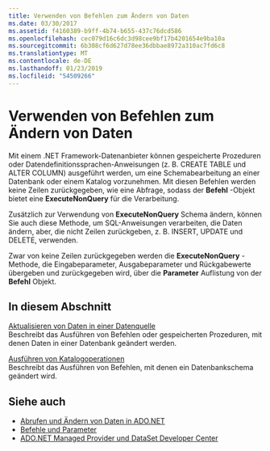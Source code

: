 ```yaml
---
title: Verwenden von Befehlen zum Ändern von Daten
ms.date: 03/30/2017
ms.assetid: f4160389-b9ff-4b74-b655-437c76dcd586
ms.openlocfilehash: cec079d16c6dc3d98cee9bf17b4201654e9ba10a
ms.sourcegitcommit: 6b308cf6d627d78ee36dbbae8972a310ac7fd6c8
ms.translationtype: MT
ms.contentlocale: de-DE
ms.lasthandoff: 01/23/2019
ms.locfileid: "54509266"
---
```

# <a name="using-commands-to-modify-data"></a>Verwenden von Befehlen zum Ändern von Daten
Mit einem .NET Framework-Datenanbieter können gespeicherte Prozeduren oder Datendefinitionssprachen-Anweisungen (z. B. CREATE TABLE und ALTER COLUMN) ausgeführt werden, um eine Schemabearbeitung an einer Datenbank oder einem Katalog vorzunehmen. Mit diesen Befehlen werden keine Zeilen zurückgegeben, wie eine Abfrage, sodass der **Befehl** -Objekt bietet eine **ExecuteNonQuery** für die Verarbeitung.  
  
 Zusätzlich zur Verwendung von **ExecuteNonQuery** Schema ändern, können Sie auch diese Methode, um SQL-Anweisungen verarbeiten, die Daten ändern, aber, die nicht Zeilen zurückgeben, z. B. INSERT, UPDATE und DELETE, verwenden.  
  
 Zwar von keine Zeilen zurückgegeben werden die **ExecuteNonQuery** -Methode, die Eingabeparameter, Ausgabeparameter und Rückgabewerte übergeben und zurückgegeben wird, über die **Parameter** Auflistung von der **Befehl**  Objekt.  
  
## <a name="in-this-section"></a>In diesem Abschnitt  
 [Aktualisieren von Daten in einer Datenquelle](../../../../docs/framework/data/adonet/updating-data-in-a-data-source.md)  
 Beschreibt das Ausführen von Befehlen oder gespeicherten Prozeduren, mit denen Daten in einer Datenbank geändert werden.  
  
 [Ausführen von Katalogoperationen](../../../../docs/framework/data/adonet/performing-catalog-operations.md)  
 Beschreibt das Ausführen von Befehlen, mit denen ein Datenbankschema geändert wird.  
  
## <a name="see-also"></a>Siehe auch
- [Abrufen und Ändern von Daten in ADO.NET](../../../../docs/framework/data/adonet/retrieving-and-modifying-data.md)
- [Befehle und Parameter](../../../../docs/framework/data/adonet/commands-and-parameters.md)
- [ADO.NET Managed Provider und DataSet Developer Center](https://go.microsoft.com/fwlink/?LinkId=217917)
